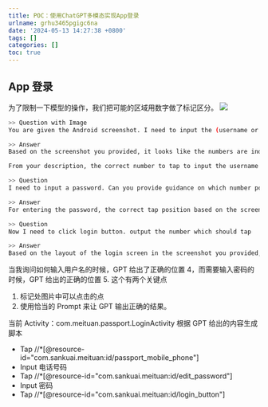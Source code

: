 ```yaml
---
title: POC：使用ChatGPT多模态实现App登录
urlname: grhu3465pgigc6na
date: '2024-05-13 14:27:38 +0800'
tags: []
categories: []
toc: true
---
```


## App 登录

为了限制一下模型的操作，我们把可能的区域用数字做了标记区分。
![](/images/yuque/Ft47ZEpiwk1dCYNT0OdDYg4zRFbx.png)

```bash
>> Question with Image
You are given the Android screenshot. I need to input the (username or phone number) in order to complete the login step. The possible tap positions are marked as numbers with red color. You need to choose the right number to tap and input.

>> Answer
Based on the screenshot you provided, it looks like the numbers are indicating potential tap points. For entering a username or phone number to log in, you would want to tap where the input field is. In the screenshot, it appears that the input field for the phone number or username is located next to "+86" with a placeholder text that likely suggests entering the phone number.

From your description, the correct number to tap to input the username or phone number is marked with the number 4 in red color. Tap on this number to bring up the keyboard and enter your details.

>> Question
I need to input a password. Can you provide guidance on which number positions I should tap?

>> Answer
For entering the password, the correct tap position based on the screenshot you provided earlier would be where the placeholder text indicating the password field is located. In your screenshot, this placeholder for the password is marked with the number 5 in red. So, you should tap on number 5 to enter your password.

>> Question
Now I need to click login button. output the number which should tap

>> Answer
Based on the layout of the login screen in the screenshot you provided, the login button is located at the bottom of the screen in a yellow rectangular button. From the description of the numbers marked in red, the login button is marked with the number 7. Therefore, you should tap on number 7 to proceed with logging in.
```

当我询问如何输入用户名的时候，GPT 给出了正确的位置 4，而需要输入密码的时候，GPT 给出的正确的位置 5.
这个有两个关键点

1. 标记处图片中可以点击的点
2. 使用恰当的 Prompt 来让 GPT 输出正确的结果。

当前 Activity：com.meituan.passport.LoginActivity
根据 GPT 给出的内容生成脚本

- Tap //\*[@resource-id="com.sankuai.meituan:id/passport_mobile_phone"]
- Input 电话号码
- Tap //\*[@resource-id="com.sankuai.meituan:id/edit_password"]
- Input 密码
- Tap //\*[@resource-id="com.sankuai.meituan:id/login_button"]
